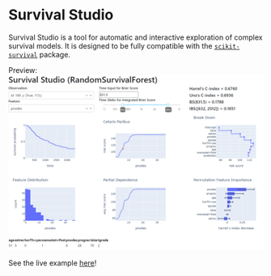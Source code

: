 # Survival Studio

Survival Studio is a tool for automatic and interactive exploration of complex survival models. It is designed to be fully compatible with the [`scikit-survival`](https://scikit-survival.readthedocs.io/en/stable/) package.

Preview:
![img](misc/survival_studio_example.PNG)

See the live example [here](https://survivalstudio.pythonanywhere.com/)!
